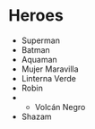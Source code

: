 # Heroes

* Superman
* Batman
* Aquaman
* Mujer Maravilla
* Linterna Verde
* Robin
* * Volcán Negro
* Shazam